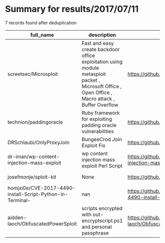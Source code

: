 
# Summary for results/2017/07/11
    
7 records found after deduplication

| full_name | description | html_url | matched_list | matched_count | pushed_at | size | stargazers_count | language | forks_count |
|-----------------------------------------------------------|----------------------------------------------------------------------------------------------------------------------------------------------------|------------------------------------------------------------------------------|----------------|-----------------|---------------------------|--------|--------------------|------------|---------------|
| screetsec/Microsploit | Fast and easy create backdoor office exploitation using module metasploit packet , Microsoft Office , Open Office , Macro attack , Buffer Overflow | https://github.com/screetsec/Microsploit | ['exploit'] | 1 | 2017-07-11 16:28:27+00:00 | 18 | 399 | Shell | 127 |
| technion/paddingoracle | Ruby framework for exploiting padding oracle vulnerabilities | https://github.com/technion/paddingoracle | ['exploit'] | 1 | 2017-07-11 11:01:14+00:00 | 9 | 1 | Ruby | 0 |
| DRSchlaubi/OnlyProxyJoin | BungeeCrod Join Exploit Fix | https://github.com/DRSchlaubi/OnlyProxyJoin | ['exploit'] | 1 | 2017-07-11 20:29:15+00:00 | 5 | 0 | Java | 1 |
| dr-iman/wp-content-injection-mass-exploit | wp content injection mass exploit Perl Script | https://github.com/dr-iman/wp-content-injection-mass-exploit | ['exploit'] | 1 | 2017-07-11 21:41:06+00:00 | 4 | 5 | Perl | 4 |
| josefmonje/sploit-kit | None | https://github.com/josefmonje/sploit-kit | ['sploit'] | 1 | 2017-07-11 14:05:37+00:00 | 6 | 0 | Shell | 0 |
| homjxi0e/CVE-2017-4490-install-Script-Python-in-Terminal- | nan | https://github.com/homjxi0e/CVE-2017-4490-install-Script-Python-in-Terminal- | ['cve-2'] | 1 | 2017-07-11 15:36:53+00:00 | 291 | 0 | Shell | 0 |
| aidden-laoch/ObfuscatedPowerSploit | scripts encrypted with out-encryptscript.ps1 and personal passphrase | https://github.com/aidden-laoch/ObfuscatedPowerSploit | ['sploit'] | 1 | 2017-07-11 20:35:38+00:00 | 5348 | 0 | PowerShell | 1 |
